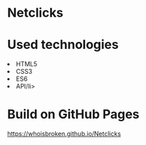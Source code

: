 # Netclicks
# Used technologies
<li>HTML5</li>
<li>CSS3</li>
<li>ES6</li>
<li>API/li>

# Build on GitHub Pages
<https://whoisbroken.github.io/Netclicks>
